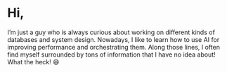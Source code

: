 # Hi,

I’m just a guy who is always curious about working on different kinds of databases and system design. Nowadays, I like to learn how to use AI for improving performance and orchestrating them. Along those lines, I often find myself surrounded by tons of information that I have no idea about! What the heck! 😄
